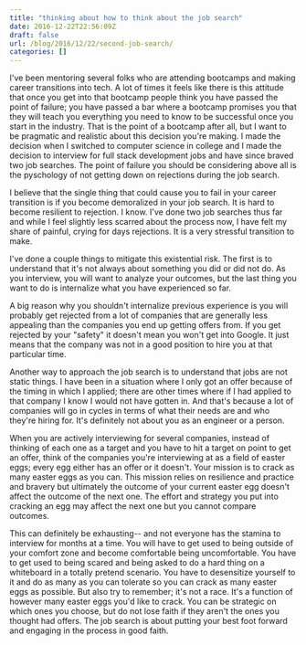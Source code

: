 ```yaml
---
title: "thinking about how to think about the job search"
date: 2016-12-22T22:56:09Z
draft: false
url: /blog/2016/12/22/second-job-search/
categories: []
---
```


I've been mentoring several folks who are attending bootcamps and making career transitions into tech. A lot of times it feels like there is this attitude that once you get into that bootcamp people think you have passed the point of failure; you have passed a bar where a bootcamp promises you that they will teach you everything you need to know to be successful once you start in the industry. That is the point of a bootcamp after all, but I want to be pragmatic and realistic about this decision you're making. I made the decision when I switched to computer science in college and I made the decision to interview for full stack development jobs and have since braved two job searches. The point of failure you should be considering above all is the pyschology of not getting down on rejections during the job search.

I believe that the single thing that could cause you to fail in your career transition is if you become demoralized in your job search. It is hard to become resilient to rejection. I know. I've done two job searches thus far and while I feel slightly less scarred about the process now, I have felt my share of painful, crying for days rejections. It is a very stressful transition to make.

I've done a couple things to mitigate this existential risk. The first is to understand that it's not always about something you did or did not do. As you interview, you will want to analyze your outcomes, but the last thing you want to do is internalize what you have experienced so far. 

A big reason why you shouldn't internalize previous experience is you will probably get rejected from a lot of companies that are generally less appealing than the companies you end up getting offers from. If you get rejected by your "safety" it doesn't mean you won't get into Google. It just means that the company was not in a good position to hire you at that particular time.

Another way to approach the job search is to understand that jobs are not static things. I have been in a situation where I only got an offer because of the timing in which I applied; there are other times where if I had applied to that company I know I would not have gotten in. And that's because a lot of companies will go in cycles in terms of what their needs are and who they're hiring for. It's definitely not about you as an engineer or a person.

When you are actively interviewing for several companies, instead of thinking of each one as a target and you have to hit a target on point to get an offer, think of the companies you're interviewing at as a field of easter eggs; every egg either has an offer or it doesn't. Your mission is to crack as many easter eggs as you can. This mission relies on resilience and practice and bravery but ultimately the outcome of your current easter egg doesn't affect the outcome of the next one. The effort and strategy you put into cracking an egg may affect the next one but you cannot compare outcomes. 

This can definitely be exhausting-- and not everyone has the stamina to interview for months at a time. You will have to get used to being outside of your comfort zone and become comfortable being uncomfortable. You have to get used to being scared and being asked to do a hard thing on a whiteboard in a totally pretend scenario. You have to desensitize yourself to it and do as many as you can tolerate so you can crack as many easter eggs as possible. But also try to remember; it's not a race. It's a function of however many easter eggs you'd like to crack. You can be strategic on which ones you choose, but do not lose faith if they aren't the ones you thought had offers. The job search is about putting your best foot forward and engaging in the process in good faith. 

